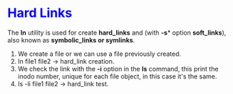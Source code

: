 # <span style="color:blue">Hard Links</span>

The **ln** utility is used for create **hard_links** and (with **-s*** option **soft_links**), also known as **symbolic_links or symlinks**. 
1. We create a file or we can use a file previously created.
2. ln file1 file2 -> hard_link creation.
3. We check the link with the **-i** option in the **ls** command, this print the inodo number, unique for each file object, in this case it's the same.
4. ls -li file1 file2 -> hard_link test.

